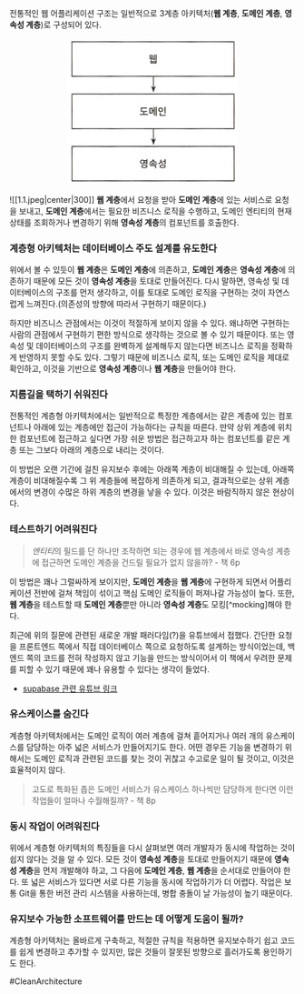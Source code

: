 전통적인 웹 어플리케이션 구조는 일반적으로 3계층 아키텍처(**웹 계층**, **도메인 계층**, **영속성 계층**)로 구성되어 있다.

<p align="center">
	<img width="300" src="../images/1.1.jpeg">
</p>

![[1.1.jpeg|center|300]]
**웹 계층**에서 요청을 받아 **도메인 계층**에 있는 서비스로 요청을 보내고, **도메인 계층**에서는 필요한 비즈니스 로직을 수행하고, 도메인 엔티티의 현재 상태를 조회하거나 변경하기 위해 **영속성 계층**의 컴포넌트를 호출한다.
### 계층형 아키텍처는 데이터베이스 주도 설계를 유도한다
위에서 볼 수 있듯이 **웹 계층**은 **도메인 계층**에 의존하고, **도메인 계층**은 **영속성 계층**에 의존하기 때문에 모든 것이 **영속성 계층**을 토대로 만들어진다. 다시 말하면, 영속성 및 데이터베이스의 구조를 먼저 생각하고, 이를 토대로 도메인 로직을 구현하는 것이 자연스럽게 느껴진다.(의존성의 방향에 따라서 구현하기 때문이다.)

하지만 비즈니스 관점에서는 이것이 적절하게 보이지 않을 수 있다. 왜냐하면 구현하는 사람의 관점에서 구현하기 편한 방식으로 생각하는 것으로 볼 수 있기 때문이다. 또는 영속성 및 데이터베이스의 구조를 완벽하게 설계해두지 않는다면 비즈니스 로직을 정확하게 반영하지 못할 수도 있다. 그렇기 때문에 비즈니스 로직, 또는 도메인 로직을 제대로 확인하고, 이것을 기반으로 **영속성 계층**이나 **웹 계층**을 만들어야 한다.
### 지름길을 택하기 쉬워진다
전통적인 계층형 아키텍처에서는 일반적으로 특정한 계층에서는 같은 계층에 있는 컴포넌트나 아래에 있는 계층에만 접근이 가능하다는 규칙을 따른다. 만약 상위 계층에 위치한 컴포넌트에 접근하고 싶다면 가장 쉬운 방법은 접근하고자 하는 컴포넌트를 같은 계층 또는 그보다 아래의 계층으로 내리는 것이다.

이 방법은 오랜 기간에 걸친 유지보수 후에는 아래쪽 계층이 비대해질 수 있는데, 아래쪽 계층이 비대해질수록 그 위 계층들에 복잡하게 의존하게 되고, 결과적으로는 상위 계층에서의 변경이 수많은 하위 계층의 변경을 낳을 수 있다. 이것은 바람직하지 않은 현상이다.
### 테스트하기 어려워진다
>*엔티티*의 필드를 단 하나만 조작하면 되는 경우에 웹 계층에서 바로 영속성 계층에 접근하면 도메인 계층을 건드릴 필요가 없지 않을까? - 책 6p

이 방법은 꽤나 그럴싸하게 보이지만, **도메인 계층**을 **웹 계층**에 구현하게 되면서 어플리케이션 전반에 걸쳐 책임이 섞이고 핵심 도메인 로직들이 퍼져나갈 가능성이 높다. 또한, **웹 계층**을 테스트할 때 **도메인 계층**뿐만 아니라 **영속성 계층**도 모킹[^mocking]해야 한다.

최근에 위의 질문에 관련된 새로운 개발 패러다임(?)을 유튜브에서 접했다. 간단한 요청을 프론트엔드 쪽에서 직접 데이터베이스 쪽으로 요청하도록 설계하는 방식이었는데, 백엔드 쪽의 코드를 전혀 작성하지 않고 기능을 만드는 방식이어서 이 책에서 우려한 문제를 피할 수 있기 때문에 꽤나 유용할 수 있다는 생각이 들었다.
- [supabase 관련 유튜브 링크](https://www.youtube.com/watch?v=f8inSwfOVZc&pp=ygUIc3VwYWJhc2U%3D)
### 유스케이스를 숨긴다
계층형 아키텍처에서는 도메인 로직이 여러 계층에 걸쳐 흩어지거나 여러 개의 유스케이스를 담당하는 아주 넓은 서비스가 만들어지기도 한다. 어떤 경우든 기능을 변경하기 위해서는 도메인 로직과 관련된 코드를 찾는 것이 귀찮고 수고로운 일이 될 것이고, 이것은 효율적이지 않다. 
>고도로 특화된 좁은 도메인 서비스가 유스케이스 하나씩만 담당하게 한다면 이런 작업들이 얼마나 수월해질까? - 책 8p
### 동시 작업이 어려워진다
위에서 계층형 아키텍처의 특징들을 다시 살펴보면 여러 개발자가 동시에 작업하는 것이 쉽지 않다는 것을 알 수 있다. 모든 것이 **영속성 계층**을 토대로 만들어지기 때문에 **영속성 계층**을 먼저 개발해야 하고, 그 다음에 **도메인 계층**, **웹 계층**을 순서대로 만들어야 한다. 또 넓은 서비스가 있다면 서로 다른 기능을 동시에 작업하기가 더 어렵다. 작업은 보통 Git을 통한 버전 관리 시스템을 사용하는데, 병합 충돌이 날 가능성이 높기 때문이다.
### 유지보수 가능한 소프트웨어를 만드는 데 어떻게 도움이 될까?
계층형 아키텍처는 올바르게 구축하고, 적절한 규칙을 적용하면 유지보수하기 쉽고 코드를 쉽게 변경하고 추가할 수 있지만, 많은 것들이 잘못된 방향으로 흘러가도록 용인하기도 한다. 

#CleanArchitecture